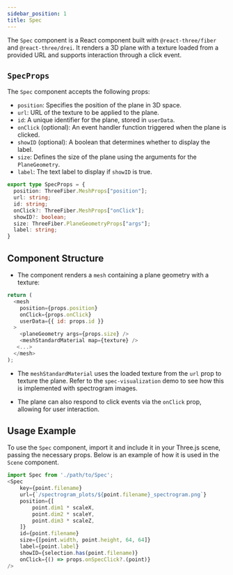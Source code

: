 ```yaml
---
sidebar_position: 1
title: Spec
---
```


The `Spec` component is a React component built with `@react-three/fiber` and `@react-three/drei`. It renders a 3D plane with a texture loaded from a provided URL and supports interaction through a click event.

## `SpecProps`

The `Spec` component accepts the following props:

- `position`: Specifies the position of the plane in 3D space.
- `url`: URL of the texture to be applied to the plane.
- `id`: A unique identifier for the plane, stored in `userData`.
- `onClick` (optional): An event handler function triggered when the plane is clicked.
- `showID` (optional): A boolean that determines whether to display the label.
- `size`: Defines the size of the plane using the arguments for the `PlaneGeometry`.
- `label`: The text label to display if `showID` is true.

```typescript
export type SpecProps = {
  position: ThreeFiber.MeshProps["position"];
  url: string;
  id: string;
  onClick?: ThreeFiber.MeshProps["onClick"];
  showID?: boolean;
  size: ThreeFiber.PlaneGeometryProps["args"];
  label: string;
}
```

## Component Structure
*   The component renders a `mesh` containing a plane geometry with a texture:

```javascript
return (
  <mesh
    position={props.position}
    onClick={props.onClick}
    userData={{ id: props.id }}
  >
    <planeGeometry args={props.size} />
    <meshStandardMaterial map={texture} />
   <...>
  </mesh>
);
```
*   The `meshStandardMaterial` uses the loaded texture from the `url` prop to texture the plane. Refer to the `spec-visualization` demo to see how this is implemented with spectrogram images.

*   The plane can also respond to click events via the `onClick` prop, allowing for user interaction.

## Usage Example

To use the `Spec` component, import it and include it in your Three.js scene, passing the necessary props. Below is an example of how it is used in the `Scene` component.

```javascript
import Spec from './path/to/Spec';
<Spec
    key={point.filename}
    url={`/spectrogram_plots/${point.filename}_spectrogram.png`}
    position={[
        point.dim1 * scaleX,
        point.dim2 * scaleY,
        point.dim3 * scaleZ,
    ]}
    id={point.filename}
    size={[point.width, point.height, 64, 64]}
    label={point.label}
    showID={selection.has(point.filename)}
    onClick={() => props.onSpecClick?.(point)}
/>
```

